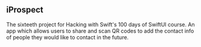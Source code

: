 ## iProspect

The sixteeth project for Hacking with Swift's 100 days of SwiftUI course. An app which allows users to share and scan QR codes to add the contact info of people they would like to contact in the future.
